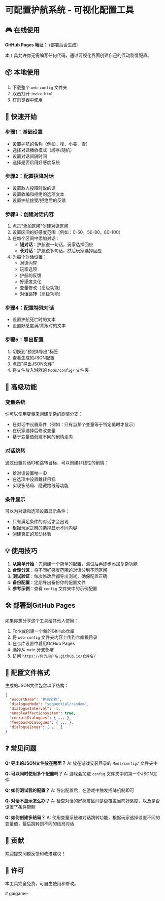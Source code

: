 # 可配置护航系统 - 可视化配置工具

## 🎮 在线使用

**GitHub Pages 地址：** (部署后会生成)

本工具允许你无需编写任何代码，通过可视化界面创建自己的互动剧情配置。

## 📦 本地使用

1. 下载整个 `web-config` 文件夹
2. 双击打开 `index.html`
3. 在浏览器中使用

## 🚀 快速开始

### 步骤1：基础设置
- 设置护航的名称（例如：樱、小美、雪）
- 选择对话播放模式（顺序/随机）
- 设置对话间隔时间
- 选择是否启用好感度系统

### 步骤2：配置招降对话
- 设置敌人投降时说的话
- 设置收编和拒绝的选项文本
- 设置护航接受/拒绝后的反馈

### 步骤3：创建对话内容
1. 点击"添加区间"创建对话区间
2. 设置区间的好感度范围（例如：0-50，50-80，80-100）
3. 在每个区间中添加对话：
   - **短对话**：护航说一句话，玩家选择回应
   - **长对话**：护航说多句话，然后玩家选择回应
4. 为每个对话设置：
   - 对话内容
   - 玩家选项
   - 护航的反馈
   - 好感度变化
   - 变量修改（高级功能）
   - 对话跳转（高级功能）

### 步骤4：配置特殊对话
- 设置护航死亡时的文本
- 设置好感度满/背叛时的文本

### 步骤5：导出配置
1. 切换到"预览&导出"标签
2. 查看生成的JSON配置
3. 点击"导出JSON文件"
4. 将文件放入游戏的 `Mods/config/` 文件夹

## 🎯 高级功能

### 变量系统
你可以使用变量来创建复杂的剧情分支：
- 在对话中设置条件（例如：只有当某个变量等于特定值时才显示）
- 在玩家选择后修改变量
- 基于变量值创建不同的剧情走向

### 对话跳转
通过设置对话ID和跳转目标，可以创建非线性的剧情：
- 给对话设置唯一ID
- 在选项中设置跳转目标
- 实现多结局、隐藏路线等功能

### 条件显示
可以为对话和选项设置显示条件：
- 只有满足条件的对话才会出现
- 根据玩家之前的选择显示不同内容
- 创建真正的互动体验

## 💡 使用技巧

1. **从简单开始**：先创建一个简单的配置，测试后再逐步添加复杂功能
2. **合理分区**：将不同好感度范围的对话分到不同区间
3. **测试验证**：每次修改后都导出测试，确保配置正确
4. **备份配置**：定期导出备份你的配置文件
5. **参考示例**：查看 `config` 文件夹中的示例配置

## 🛠️ 部署到GitHub Pages

如果你想分享这个工具给其他人使用：

1. Fork或创建一个新的GitHub仓库
2. 将 `web-config` 文件夹内容上传到仓库根目录
3. 在仓库设置中启用GitHub Pages
4. 选择从 `main` 分支部署
5. 访问 `https://你的用户名.github.io/仓库名/`

## 📝 配置文件格式

生成的JSON文件包含以下结构：
```json
{
  "escortName": "护航名称",
  "dialogueMode": "sequential/random",
  "dialogueInterval": -1,
  "enableAffectionSystem": true,
  "recruitDialogues": { ... },
  "feedbackDialogues": { ... },
  "dialogueZones": [ ... ]
}
```

## ❓ 常见问题

**Q: 导出的JSON文件放在哪里？**
A: 放在游戏安装目录的 `Mods/config/` 文件夹中

**Q: 可以同时使用多个配置吗？**
A: 游戏会加载 `config` 文件夹中的第一个JSON文件

**Q: 如何测试我的配置？**
A: 导出配置后，在游戏中触发招降机制即可

**Q: 对话不显示怎么办？**
A: 检查对话的好感度区间是否覆盖当前好感度，以及是否设置了条件限制

**Q: 如何创建多结局？**
A: 使用变量系统和对话跳转功能，根据玩家选择设置不同的变量值，最后跳转到不同的结局对话

## 🤝 贡献

欢迎提交问题反馈和改进建议！

## 📄 许可

本工具完全免费，可自由使用和修改。

#   g a i g a m e -  
 